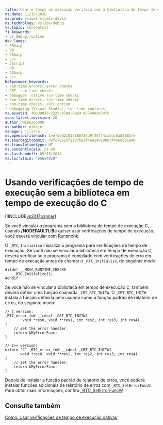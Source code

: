 ```yaml
---
title: Usar o tempo de execução verifica sem a biblioteca de tempo de execução C | Microsoft Docs
ms.date: 11/15/2016
ms.prod: visual-studio-dev14
ms.technology: vs-ide-debug
ms.topic: conceptual
f1_keywords:
- vs.debug.runtime
dev_langs:
- FSharp
- VB
- CSharp
- C++
- JScript
- VB
- CSharp
- C++
helpviewer_keywords:
- run-time errors, error checks
- CRT, run-time checks
- debugger, native run-time checks
- run-time errors, run-time checks
- run-time checks, /RTC option
- debugging [Visual Studio], run-time routines
ms.assetid: 30ed90f3-9323-4784-80a4-937449eb54f6
caps.latest.revision: 20
author: MikeJo5000
ms.author: mikejo
manager: jillfra
ms.openlocfilehash: 1eefddd21817360736b9f20f74ca3dc8a83683fe
ms.sourcegitcommit: 08fc78516f1107b83f46e2401888df4868bb1e40
ms.translationtype: MT
ms.contentlocale: pt-BR
ms.lasthandoff: 05/15/2019
ms.locfileid: "65684028"
---
```

# <a name="using-run-time-checks-without-the-c-run-time-library"></a>Usando verificações de tempo de execução sem a biblioteca em tempo de execução do C
[!INCLUDE[vs2017banner](../includes/vs2017banner.md)]

Se você vincular o programa sem a biblioteca de tempo de execução C, usando **/NODEFAULTLIB**e quiser usar verificações de tempo de execução, você deverá vincular com Runtmchk.  
  
 O `_RTC_Initialize` inicializa o programa para verificações de tempo de execução. Se você não se vincular à biblioteca em tempo de execução C, deverá verificar se o programa é compilado com verificações de erro em tempo de execução antes de chamar o `_RTC_Initialize`, do seguinte modo:  
  
```  
#ifdef __MSVC_RUNTIME_CHECKS  
    _RTC_Initialize();  
#endif  
```  
  
 Se você não se vincular à biblioteca em tempo de execução C, também deverá definir uma função chamada `_CRT_RTC_INITW`. O `_CRT_RTC_INITW` instala a função definida pelo usuário como a função padrão de relatório de erros, do seguinte modo:  
  
```  
// C version:  
_RTC_error_fnW __cdecl _CRT_RTC_INITW(  
        void *res0, void **res1, int res2, int res3, int res4)  
{  
    // set the error handler.  
    return &MyErrorFunc;   
}  
  
// C++ version:  
extern "C" _RTC_error_fnW __cdecl _CRT_RTC_INITW(  
       void *res0, void **res1, int res2, int res3, int res4)  
{  
    // set the error handler:  
    return &MyErrorFunc;  
}  
```  
  
 Depois de instalar a função padrão de relatório de erros, você poderá instalar funções adicionais de relatório de erros com `_RTC_SetErrorFuncW`. Para obter mais informações, confira [_RTC_SetErrorFuncW](https://msdn.microsoft.com/library/b3e0d71f-1bd3-4c37-9ede-2f638eb3c81a).  
  
## <a name="see-also"></a>Consulte também  
 [Como: Usar verificações de tempo de execução nativas](../debugger/how-to-use-native-run-time-checks.md)
